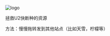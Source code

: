 ![logo](https://user-images.githubusercontent.com/44898339/121837525-64d44f00-cd08-11eb-8a59-8f16913b0f6b.png)

拯救U2快断种的资源

方法：慢慢拖转发到其他站点（比如天雪，柠檬等）


